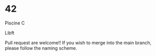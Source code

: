 # 42
Piscine C

Libft

Pull request are welcome!! If you wish to merge into the main branch, please follow the naming scheme.
